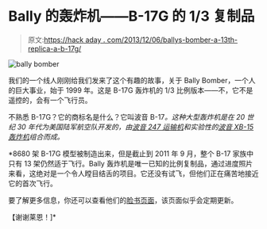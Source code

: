 # Bally 的轰炸机——B-17G 的 1/3 复制品

> 原文:[https://hack aday . com/2013/12/06/ballys-bomber-a-13th-replica-a-b-17g/](https://hackaday.com/2013/12/06/ballys-bomber-a-13rd-replica-of-a-b-17g/)

![bally bomber](../Images/c886b437f709642a0410201387c03c8b.png)

我们的一个线人刚刚给我们发来了这个有趣的故事，关于 Bally Bomber，一个人的巨大事业，始于 1999 年。这是 B-17G 轰炸机的 1/3 比例版本——不，它不是遥控的，会有一个飞行员。

不熟悉 B-17G？它的商标名是什么？它叫波音 B-17[](http://en.wikipedia.org/wiki/Boeing_B-17_Flying_Fortress)*。这种大型轰炸机是在 20 世纪 30 年代为美国陆军航空队开发的，由[波音 247 运输机](http://en.wikipedia.org/wiki/Boeing_247)和实验性的[波音 XB-15 轰炸机](http://en.wikipedia.org/wiki/Boeing_XB-15)组合而成。*

 *8680 架 B-17G 模型被制造出来，但是截止到 2011 年 9 月，整个 B-17 家族中只有 13 架仍然适于飞行。Bally 轰炸机是唯一已知的比例复制品，通过进度照片来看，这绝对是一个令人瞠目结舌的项目。它还没有试飞，但他们正在痛苦地接近它的首次飞行。

要了解更多信息，你还可以查看他们的[脸书页面](https://www.facebook.com/BallyBomber)，该页面似乎会定期更新。

【谢谢莱恩！]*